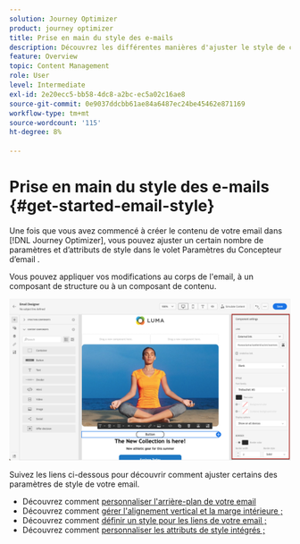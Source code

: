 ```yaml
---
solution: Journey Optimizer
product: journey optimizer
title: Prise en main du style des e-mails
description: Découvrez les différentes manières d'ajuster le style de contenu de votre email
feature: Overview
topic: Content Management
role: User
level: Intermediate
exl-id: 2e20ecc5-bb58-4dc8-a2bc-ec5a02c16ae8
source-git-commit: 0e9037ddcbb61ae84a6487ec24be45462e871169
workflow-type: tm+mt
source-wordcount: '115'
ht-degree: 8%

---
```


# Prise en main du style des e-mails {#get-started-email-style}

Une fois que vous avez commencé à créer le contenu de votre email dans [!DNL Journey Optimizer], vous pouvez ajuster un certain nombre de paramètres et d’attributs de style dans le volet Paramètres du Concepteur d’email .

Vous pouvez appliquer vos modifications au corps de l&#39;email, à un composant de structure ou à un composant de contenu.

![](assets/email_designer_content_components_settings.png)

Suivez les liens ci-dessous pour découvrir comment ajuster certains des paramètres de style de votre email.

* Découvrez comment [personnaliser l&#39;arrière-plan de votre email](backgrounds.md)
* Découvrez comment [gérer l&#39;alignement vertical et la marge intérieure ;](alignment-and-padding.md)
* Découvrez comment [définir un style pour les liens de votre email ;](styling-links.md)
* Découvrez comment [personnaliser les attributs de style intégrés ;](inline-styling.md)
